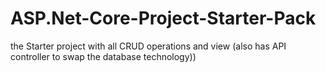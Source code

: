 # ASP.Net-Core-Project-Starter-Pack
the Starter project with all CRUD operations and view (also has API controller to swap the database technology))

